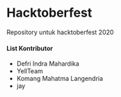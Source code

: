 # Hacktoberfest
Repository untuk hacktoberfest 2020

<h4>List Kontributor</h4>

- Defri Indra Mahardika
- YellTeam
- Komang Mahatma Langendria
- jay
